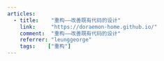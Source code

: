 ```yaml
---
articles:
  - title:    "重构——改善既有代码的设计"
    link:     "https://doraemon-home.github.io/"
    comment:  "重构——改善既有代码的设计"
    referrer: "leunggeorge"
    tags:    ["重构"]
---
```


